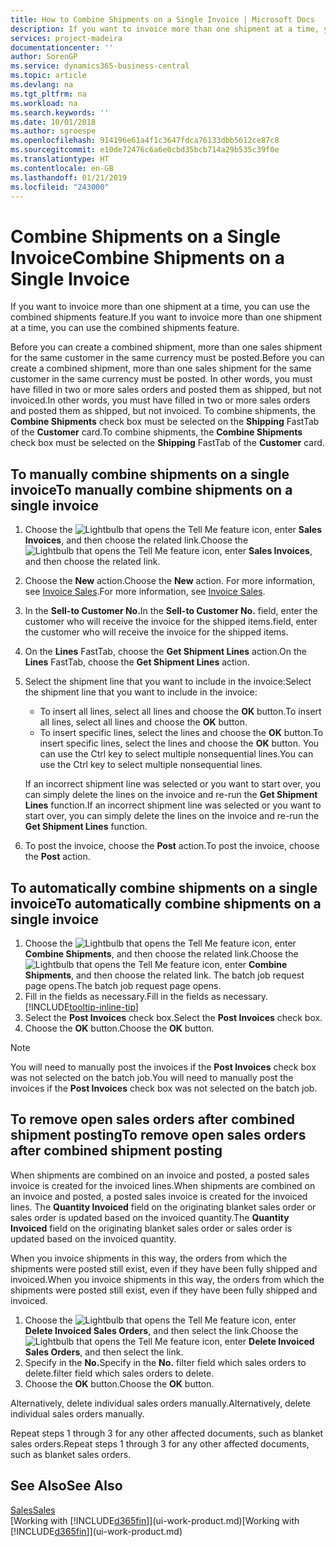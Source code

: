 ```yaml
---
title: How to Combine Shipments on a Single Invoice | Microsoft Docs
description: If you want to invoice more than one shipment at a time, you can use the combined shipments feature.
services: project-madeira
documentationcenter: ''
author: SorenGP
ms.service: dynamics365-business-central
ms.topic: article
ms.devlang: na
ms.tgt_pltfrm: na
ms.workload: na
ms.search.keywords: ''
ms.date: 10/01/2018
ms.author: sgroespe
ms.openlocfilehash: 914196e61a4f1c3647fdca76133dbb5612ce87c8
ms.sourcegitcommit: e10de72476c6a6e0cbd35bcb714a29b535c39f0e
ms.translationtype: HT
ms.contentlocale: en-GB
ms.lasthandoff: 01/21/2019
ms.locfileid: "243000"
---
```

# <a name="combine-shipments-on-a-single-invoice"></a><span data-ttu-id="2376b-103">Combine Shipments on a Single Invoice</span><span class="sxs-lookup"><span data-stu-id="2376b-103">Combine Shipments on a Single Invoice</span></span>
<span data-ttu-id="2376b-104">If you want to invoice more than one shipment at a time, you can use the combined shipments feature.</span><span class="sxs-lookup"><span data-stu-id="2376b-104">If you want to invoice more than one shipment at a time, you can use the combined shipments feature.</span></span>  

 <span data-ttu-id="2376b-105">Before you can create a combined shipment, more than one sales shipment for the same customer in the same currency must be posted.</span><span class="sxs-lookup"><span data-stu-id="2376b-105">Before you can create a combined shipment, more than one sales shipment for the same customer in the same currency must be posted.</span></span> <span data-ttu-id="2376b-106">In other words, you must have filled in two or more sales orders and posted them as shipped, but not invoiced.</span><span class="sxs-lookup"><span data-stu-id="2376b-106">In other words, you must have filled in two or more sales orders and posted them as shipped, but not invoiced.</span></span> <span data-ttu-id="2376b-107">To combine shipments, the **Combine Shipments** check box must be selected on the **Shipping** FastTab of the **Customer** card.</span><span class="sxs-lookup"><span data-stu-id="2376b-107">To combine shipments, the **Combine Shipments** check box must be selected on the **Shipping** FastTab of the **Customer** card.</span></span>  

## <a name="to-manually-combine-shipments-on-a-single-invoice"></a><span data-ttu-id="2376b-108">To manually combine shipments on a single invoice</span><span class="sxs-lookup"><span data-stu-id="2376b-108">To manually combine shipments on a single invoice</span></span>  
1. <span data-ttu-id="2376b-109">Choose the ![Lightbulb that opens the Tell Me feature](media/ui-search/search_small.png "Tell me what you want to do") icon, enter **Sales Invoices**, and then choose the related link.</span><span class="sxs-lookup"><span data-stu-id="2376b-109">Choose the ![Lightbulb that opens the Tell Me feature](media/ui-search/search_small.png "Tell me what you want to do") icon, enter **Sales Invoices**, and then choose the related link.</span></span>  
2. <span data-ttu-id="2376b-110">Choose the **New** action.</span><span class="sxs-lookup"><span data-stu-id="2376b-110">Choose the **New** action.</span></span> <span data-ttu-id="2376b-111">For more information, see [Invoice Sales](sales-how-invoice-sales.md).</span><span class="sxs-lookup"><span data-stu-id="2376b-111">For more information, see [Invoice Sales](sales-how-invoice-sales.md).</span></span>
3. <span data-ttu-id="2376b-112">In the **Sell-to Customer No.**</span><span class="sxs-lookup"><span data-stu-id="2376b-112">In the **Sell-to Customer No.**</span></span> <span data-ttu-id="2376b-113">field, enter the customer who will receive the invoice for the shipped items.</span><span class="sxs-lookup"><span data-stu-id="2376b-113">field, enter the customer who will receive the invoice for the shipped items.</span></span>  
4. <span data-ttu-id="2376b-114">On the **Lines** FastTab, choose the **Get Shipment Lines** action.</span><span class="sxs-lookup"><span data-stu-id="2376b-114">On the **Lines** FastTab, choose the **Get Shipment Lines** action.</span></span>  
5. <span data-ttu-id="2376b-115">Select the shipment line that you want to include in the invoice:</span><span class="sxs-lookup"><span data-stu-id="2376b-115">Select the shipment line that you want to include in the invoice:</span></span>  

    - <span data-ttu-id="2376b-116">To insert all lines, select all lines and choose the **OK** button.</span><span class="sxs-lookup"><span data-stu-id="2376b-116">To insert all lines, select all lines and choose the **OK** button.</span></span>  
    - <span data-ttu-id="2376b-117">To insert specific lines, select the lines and choose the **OK** button.</span><span class="sxs-lookup"><span data-stu-id="2376b-117">To insert specific lines, select the lines and choose the **OK** button.</span></span> <span data-ttu-id="2376b-118">You can use the Ctrl key to select multiple nonsequential lines.</span><span class="sxs-lookup"><span data-stu-id="2376b-118">You can use the Ctrl key to select multiple nonsequential lines.</span></span>  

    <span data-ttu-id="2376b-119">If an incorrect shipment line was selected or you want to start over, you can simply delete the lines on the invoice and re-run the **Get Shipment Lines** function.</span><span class="sxs-lookup"><span data-stu-id="2376b-119">If an incorrect shipment line was selected or you want to start over, you can simply delete the lines on the invoice and re-run the **Get Shipment Lines** function.</span></span>  
7. <span data-ttu-id="2376b-120">To post the invoice, choose the **Post** action.</span><span class="sxs-lookup"><span data-stu-id="2376b-120">To post the invoice, choose the **Post** action.</span></span>  

## <a name="to-automatically-combine-shipments-on-a-single-invoice"></a><span data-ttu-id="2376b-121">To automatically combine shipments on a single invoice</span><span class="sxs-lookup"><span data-stu-id="2376b-121">To automatically combine shipments on a single invoice</span></span>  
1. <span data-ttu-id="2376b-122">Choose the ![Lightbulb that opens the Tell Me feature](media/ui-search/search_small.png "Tell me what you want to do") icon, enter **Combine Shipments**, and then choose the related link.</span><span class="sxs-lookup"><span data-stu-id="2376b-122">Choose the ![Lightbulb that opens the Tell Me feature](media/ui-search/search_small.png "Tell me what you want to do") icon, enter **Combine Shipments**, and then choose the related link.</span></span> <span data-ttu-id="2376b-123">The batch job request page opens.</span><span class="sxs-lookup"><span data-stu-id="2376b-123">The batch job request page opens.</span></span>  
2. <span data-ttu-id="2376b-124">Fill in the fields as necessary.</span><span class="sxs-lookup"><span data-stu-id="2376b-124">Fill in the fields as necessary.</span></span> [!INCLUDE[tooltip-inline-tip](includes/tooltip-inline-tip_md.md)]
3. <span data-ttu-id="2376b-125">Select the **Post Invoices** check box.</span><span class="sxs-lookup"><span data-stu-id="2376b-125">Select the **Post Invoices** check box.</span></span>  
4.  <span data-ttu-id="2376b-126">Choose the **OK** button.</span><span class="sxs-lookup"><span data-stu-id="2376b-126">Choose the **OK** button.</span></span>  

> [!NOTE]  
>  <span data-ttu-id="2376b-127">You will need to manually post the invoices if the **Post Invoices** check box was not selected on the batch job.</span><span class="sxs-lookup"><span data-stu-id="2376b-127">You will need to manually post the invoices if the **Post Invoices** check box was not selected on the batch job.</span></span>  

## <a name="to-remove-open-sales-orders-after-combined-shipment-posting"></a><span data-ttu-id="2376b-128">To remove open sales orders after combined shipment posting</span><span class="sxs-lookup"><span data-stu-id="2376b-128">To remove open sales orders after combined shipment posting</span></span> 
<span data-ttu-id="2376b-129">When shipments are combined on an invoice and posted, a posted sales invoice is created for the invoiced lines.</span><span class="sxs-lookup"><span data-stu-id="2376b-129">When shipments are combined on an invoice and posted, a posted sales invoice is created for the invoiced lines.</span></span> <span data-ttu-id="2376b-130">The **Quantity Invoiced** field on the originating blanket sales order or sales order is updated based on the invoiced quantity.</span><span class="sxs-lookup"><span data-stu-id="2376b-130">The **Quantity Invoiced** field on the originating blanket sales order or sales order is updated based on the invoiced quantity.</span></span>  

<span data-ttu-id="2376b-131">When you invoice shipments in this way, the orders from which the shipments were posted still exist, even if they have been fully shipped and invoiced.</span><span class="sxs-lookup"><span data-stu-id="2376b-131">When you invoice shipments in this way, the orders from which the shipments were posted still exist, even if they have been fully shipped and invoiced.</span></span>   

1. <span data-ttu-id="2376b-132">Choose the ![Lightbulb that opens the Tell Me feature](media/ui-search/search_small.png "Tell me what you want to do") icon, enter **Delete Invoiced Sales Orders**, and then select the link.</span><span class="sxs-lookup"><span data-stu-id="2376b-132">Choose the ![Lightbulb that opens the Tell Me feature](media/ui-search/search_small.png "Tell me what you want to do") icon, enter **Delete Invoiced Sales Orders**, and then select the link.</span></span>  
2. <span data-ttu-id="2376b-133">Specify in the **No.**</span><span class="sxs-lookup"><span data-stu-id="2376b-133">Specify in the **No.**</span></span> <span data-ttu-id="2376b-134">filter field which sales orders to delete.</span><span class="sxs-lookup"><span data-stu-id="2376b-134">filter field which sales orders to delete.</span></span>  
3. <span data-ttu-id="2376b-135">Choose the **OK** button.</span><span class="sxs-lookup"><span data-stu-id="2376b-135">Choose the **OK** button.</span></span>  

<span data-ttu-id="2376b-136">Alternatively, delete individual sales orders manually.</span><span class="sxs-lookup"><span data-stu-id="2376b-136">Alternatively, delete individual sales orders manually.</span></span>  

<span data-ttu-id="2376b-137">Repeat steps 1 through 3 for any other affected documents, such as blanket sales orders.</span><span class="sxs-lookup"><span data-stu-id="2376b-137">Repeat steps 1 through 3 for any other affected documents, such as blanket sales orders.</span></span>

## <a name="see-also"></a><span data-ttu-id="2376b-138">See Also</span><span class="sxs-lookup"><span data-stu-id="2376b-138">See Also</span></span>  
[<span data-ttu-id="2376b-139">Sales</span><span class="sxs-lookup"><span data-stu-id="2376b-139">Sales</span></span>](sales-manage-sales.md)  
<span data-ttu-id="2376b-140">[Working with [!INCLUDE[d365fin](includes/d365fin_md.md)]](ui-work-product.md)</span><span class="sxs-lookup"><span data-stu-id="2376b-140">[Working with [!INCLUDE[d365fin](includes/d365fin_md.md)]](ui-work-product.md)</span></span>
